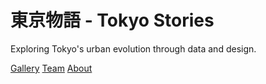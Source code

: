 <div class="splash-page">
  <div class="text-container">
    <h1>東京物語 - Tokyo Stories</h1>
    <p>Exploring Tokyo's urban evolution through data and design.</p>
    <div class="links">
      <a href="gallery.html">Gallery</a>
      <a href="team.html">Team</a>
      <a href="about.html">About</a>
    </div>
  </div>
</div>